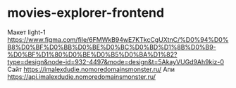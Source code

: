 # movies-explorer-frontend
Макет light-1 https://www.figma.com/file/6FMWkB94wE7KTkcCgUXtnC/%D0%94%D0%B8%D0%BF%D0%BB%D0%BE%D0%BC%D0%BD%D1%8B%D0%B9-%D0%BF%D1%80%D0%BE%D0%B5%D0%BA%D1%82?type=design&node-id=932-4497&mode=design&t=5AkayVUGd9Ah9kiz-0
Сайт https://imalexdudie.nomoredomainsmonster.ru/
Апи https://api.imalexdudie.nomoredomainsmonster.ru/
